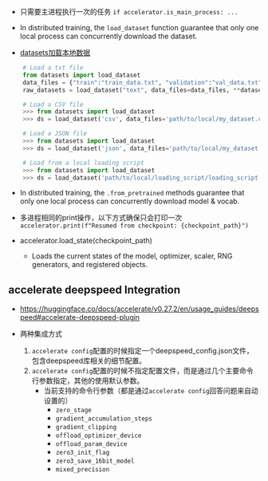 

- 只需要主进程执行一次的任务
`if accelerator.is_main_process: ...`

- In distributed training, the `load_dataset` function guarantee that only one local process can concurrently download the dataset.

- [datasets加载本地数据](https://huggingface.co/docs/datasets/loading_datasets)

```py
    # Load a txt file
    from datasets import load_dataset
    data_files = {"train":"train_data.txt", "validation":"val_data.txt"}
    raw_datasets = load_dataset("text", data_files=data_files, **dataset_args)

    # Load a CSV file
    >>> from datasets import load_dataset
    >>> ds = load_dataset('csv', data_files='path/to/local/my_dataset.csv')

    # Load a JSON file
    >>> from datasets import load_dataset
    >>> ds = load_dataset('json', data_files='path/to/local/my_dataset.json')

    # Load from a local loading script
    >>> from datasets import load_dataset
    >>> ds = load_dataset('path/to/local/loading_script/loading_script.py', split='train')
```

- In distributed training, the `.from_pretrained` methods guarantee that only one local process can concurrently download model & vocab.

- 多进程相同的print操作，以下方式确保只会打印一次
`accelerator.print(f"Resumed from checkpoint: {checkpoint_path}")`


- accelerator.load_state(checkpoint_path)
    - Loads the current states of the model, optimizer, scaler, RNG generators, and registered objects.





## accelerate deepspeed Integration 
- https://huggingface.co/docs/accelerate/v0.27.2/en/usage_guides/deepspeed#accelerate-deepspeed-plugin

- 两种集成方式
    1. `accelerate config`配置的时候指定一个deepspeed_config.json文件，包含deepspeed库相关的细节配置。
    2. `accelerate config`配置的时候不指定配置文件，而是通过几个主要命令行参数指定，其他的使用默认参数。
        - 当前支持的命令行参数（都是通过`accelerate config`回答问题来自动设置的）
            - `zero_stage`
            - `gradient_accumulation_steps`
            - `gradient_clipping`
            - `offload_optimizer_device`
            - `offload_param_device`
            - `zero3_init_flag`
            - `zero3_save_16bit_model`
            - `mixed_precision`